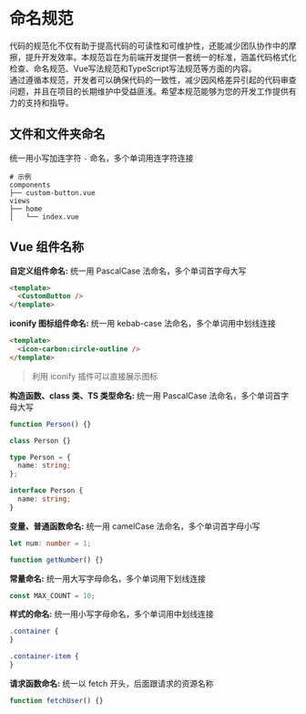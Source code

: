# 命名规范

<tips type="warning" title="注意">
  代码的规范化不仅有助于提高代码的可读性和可维护性，还能减少团队协作中的摩擦，提升开发效率。本规范旨在为前端开发提供一套统一的标准，涵盖代码格式化检查、命名规范、Vue写法规范和TypeScript写法规范等方面的内容。
  <br>
  通过遵循本规范，开发者可以确保代码的一致性，减少因风格差异引起的代码审查问题，并且在项目的长期维护中受益匪浅。希望本规范能够为您的开发工作提供有力的支持和指导。
</tips>

## 文件和文件夹命名

统一用小写加连字符 `-` 命名，多个单词用连字符连接

```
# 示例
components
├── custom-button.vue
views
├── home
│   └── index.vue
```

## Vue 组件名称

**自定义组件命名:** 统一用 PascalCase 法命名，多个单词首字母大写

```html
<template>
  <CustomButton />
</template>
```

**iconify 图标组件命名:** 统一用 kebab-case 法命名，多个单词用中划线连接

```html
<template>
  <icon-carbon:circle-outline />
</template>
```

> 利用 iconify 插件可以直接展示图标

**构造函数、class 类、TS 类型命名:** 统一用 PascalCase 法命名，多个单词首字母大写

```ts
function Person() {}

class Person {}

type Person = {
  name: string;
};

interface Person {
  name: string;
}
```

**变量、普通函数命名:** 统一用 camelCase 法命名，多个单词首字母小写

```ts
let num: number = 1;

function getNumber() {}
```

**常量命名:** 统一用大写字母命名，多个单词用下划线连接

```ts
const MAX_COUNT = 10;
```

**样式的命名:** 统一用小写字母命名，多个单词用中划线连接

```css
.container {
}

.container-item {
}
```

**请求函数命名:** 统一以 fetch 开头，后面跟请求的资源名称

```ts
function fetchUser() {}
```

